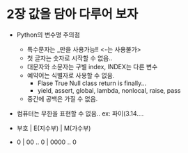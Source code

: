 # 2장 값을 담아 다루어 보자
* Python의 변수명 주의점
  - 특수문자는 _만을 사용가능!! <-는 사용불가>
  - 첫 글자는 숫자로 시작할 수 없음..
  - 대문자와 소문자는 구별 index, INDEX는 다른 변수
  - 예약어는 식별자로 사용할 수 없음.
    - Flase True Null class return is finally...
    - yield, assert, global, lambda, nonlocal, raise, pass
  - 중간에 공백은 가질 수 없음.

* 컴퓨터는 무한을 표현할 수 없음.. ex: 파이(3.14....
* 부호 | E(지수부)   | M(가수부)
*   0 |  00 .. 0  | 0000 .. 0
